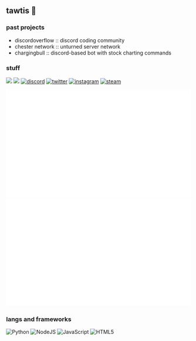 ## tawtis 🐢

### past projects

- discordoverflow :: discord coding community
- chester network :: unturned server network
- chargingbull :: discord-based bot with stock charting commands

### stuff
![](https://gitwar.herokuapp.com/badge?username=tawtis&color=orange&theme=for-the-badge)
![](https://komarev.com/ghpvc/?username=tawtis&label=PROFILE+VIEWS&color=orange&theme=for-the-badge)
[![discord](https://img.shields.io/badge/Discord%20-%237289DA.svg?&style=for-the-badge&logo=discord&logoColor=white)](https://www.instagram.com/tawtistrades/)
[![twitter](https://img.shields.io/badge/Twitter%20-%231DA1F2.svg?&style=for-the-badge&logo=Twitter&logoColor=white)](https://twitter.com/tawtistrades/)
[![instagram](https://img.shields.io/badge/instagram%20-%23E4405F.svg?&style=for-the-badge&logo=Instagram&logoColor=white)](https://www.instagram.com/tawtistrades)
[![steam](https://img.shields.io/badge/steam%20-%23000000.svg?&style=for-the-badge&logo=steam&logoColor=white)](https://steamcommunity.com/id/tawtis/)


![stats](https://raw.githubusercontent.com/tawtis/github-stats-transparent/a1581988ce126a68318a59bb5e344d3fcbddd144/generated/overview.svg)
![langs](https://raw.githubusercontent.com/tawtis/github-stats-transparent/a1581988ce126a68318a59bb5e344d3fcbddd144/generated/languages.svg)
</a>


### langs and frameworks <br/>
<img alt="Python" src="https://img.shields.io/badge/python%20-%2314354C.svg?&style=for-the-badge&logo=python&logoColor=white"/>
<img alt="NodeJS" src="https://img.shields.io/badge/node.js%20-%2343853D.svg?&style=for-the-badge&logo=node.js&logoColor=white"/>
<img alt="JavaScript" src="https://img.shields.io/badge/javascript%20-%23323330.svg?&style=for-the-badge&logo=javascript&logoColor=%23F7DF1E"/>
<img alt="HTML5" src="https://img.shields.io/badge/html5%20-%23E34F26.svg?&style=for-the-badge&logo=html5&logoColor=white"/>

